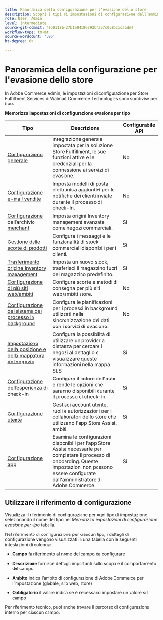 ```yaml
---
title: Panoramica della configurazione per l'evasione dello store
description: Scopri i tipi di impostazioni di configurazione dell’amministratore disponibili per personalizzare le funzionalità di esecuzione estese fornite dalla soluzione Store Fulfillment e collegati alle istruzioni per il completamento della configurazione.
role: User, Admin
level: Intermediate
source-git-commit: 42b0118b427b1e04186793b4a57c058bc1cabdd4
workflow-type: tm+mt
source-wordcount: '386'
ht-degree: 0%

---
```



# Panoramica della configurazione per l&#39;evasione dello store

In Adobe Commerce Admin, le impostazioni di configurazione per Store Fulfillment Services di Walmart Commerce Technologies sono suddivise per tipo.

**Memorizza impostazioni di configurazione evasione per tipo**

| **Tipo** | **Descrizione** | **Configurabile API** |
|--------------------------------------------------------------------------|--------------------------------------------------------------------------------------------------------------------------------------------------------------------------|----------------------|
| [Configurazione generale](enable-general.md) | Integrazione generale impostata per la soluzione Store Fulfillment, le sue funzioni attive e le credenziali per la connessione ai servizi di evasione. | No |
| [Configurazione e-mail vendite](sales-emails.md) | Imposta modelli di posta elettronica aggiuntivi per le notifiche dei clienti inviate durante il processo di check-in. | No |
| [Configurazione dell’archivio merchant](merchant-store-configuration.md) | Imposta origini Inventory management avanzate come negozi commerciali. | Sì |
| [Gestione delle scorte di prodotti](product-stock.md) | Configura i messaggi e le funzionalità di stock commerciali disponibili per i clienti. | Sì |
| [Trasferimento origine Inventory management](inventory-stock-transfer.md) | Imposta un nuovo stock, trasferisci il magazzino fuori del magazzino predefinito. | Sì |
| [Configurazione di più siti web/ambiti](multi-site-and-scope-config.md) | Configura scorte e metodi di consegna per più siti web/ambiti store. | No |
| [Configurazione del sistema del processo in background](background-processes.md) | Configura le pianificazioni per i processi in background utilizzati nella sincronizzazione dei dati con i servizi di evasione. | No |
| [Impostazione della posizione e della mappatura del negozio](store-location-map-provider-setup.md) | Configura la possibilità di utilizzare un provider a distanza per cercare i negozi al dettaglio e visualizzare queste informazioni nella mappa SLS | Sì |
| [Configurazione dell’esperienza di check-in](check-in-experience-setup.md) | Configura il colore dell&#39;auto e rende le opzioni che saranno disponibili durante il processo di check-in | Sì |
| [Configurazione utente](user-setup.md) | Gestisci account utente, ruoli e autorizzazioni per i collaboratori dello store che utilizzano l&#39;app Store Assist. ambiti. | Sì |
| [Configurazione app](app-setup.md) | Esamina le configurazioni disponibili per l’app Store Assist necessarie per completare il processo di onboarding. Queste impostazioni non possono essere configurate dall&#39;amministratore di Adobe Commerce. | Sì |

## Utilizzare il riferimento di configurazione

Visualizza il riferimento di configurazione per ogni tipo di impostazione selezionando il nome del tipo nel _Memorizza impostazioni di configurazione evasione per tipo_ tabella.

Nel riferimento di configurazione per ciascun tipo, i dettagli di configurazione vengono visualizzati in una tabella con le seguenti intestazioni di colonna:

- **Campo** fa riferimento al nome del campo da configurare

- **Descrizione** fornisce dettagli importanti sullo scopo e il comportamento del campo

- **Ambito** indica l’ambito di configurazione di Adobe Commerce per l’impostazione (globale, sito web, store)

- **Obbligatorio** il valore indica se è necessario impostare un valore sul campo

Per riferimento tecnico, puoi anche trovare il percorso di configurazione interno per ciascun campo.
